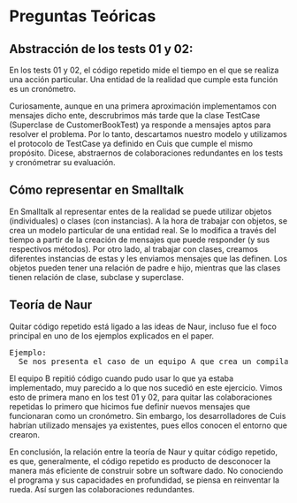 # Preguntas Teóricas

## Abstracción de los tests 01 y 02:

En los tests 01 y 02, el código repetido mide el tiempo en el que se realiza una acción particular. Una entidad de la realidad que cumple esta función es un cronómetro.

Curiosamente, aunque en una primera aproximación implementamos con mensajes dicho ente, descrubrimos más tarde que la clase TestCase (Superclase de CustomerBookTest) ya responde a mensajes aptos para resolver el problema. Por lo tanto, descartamos nuestro modelo y utilizamos el protocolo de TestCase ya definido en Cuis que cumple el mismo propósito. Dicese, abstraernos de colaboraciones redundantes en los tests y cronómetrar su evaluación.

## Cómo representar en Smalltalk

En Smalltalk al representar entes de la realidad se puede utilizar objetos (individuales) o clases (con instancias). A la hora de trabajar con objetos, se crea un modelo particular de una entidad real. Se lo modifica a través del tiempo a partir de la creación de mensajes que puede responder (y sus respectivos métodos). Por otro lado, al trabajar con clases, creamos diferentes instancias de estas y les enviamos mensajes que las definen. Los objetos pueden tener una relación de padre e hijo, mientras que las clases tienen relación de clase, subclase y superclase. 

## Teoría de Naur

Quitar código repetido está ligado a las ideas de Naur, incluso fue el foco principal en uno de los ejemplos explicados en el paper. 

<pre>
Ejemplo: 
  Se nos presenta el caso de un equipo A que crea un compilador y un equipo B que va a construir sobre el código del grupo A para hacer una extensión a ese   compilador. Cuando el grupo B escribe el código y lo manda al grupo A, estos notan que no se estaba haciendo uso de funciones implementadas previamente por ellos. El grupo B creó funciones que cumplían el mismo propósito que otras ya existentes, destruyendo el poder y simplicidad del código original. 
</pre>

El equipo B repitió código cuando pudo usar lo que ya estaba implementado, muy parecido a lo que nos sucedió en este ejercicio. Vimos esto de primera mano en los test 01 y 02, para quitar las colaboraciones repetidas lo primero que hicimos fue definir nuevos mensajes que funcionaran como un cronómetro. Sin embargo, los desarrolladores de Cuis habrían utilizado mensajes ya existentes, pues ellos conocen el entorno que crearon.

En conclusión, la relación entre la teoría de Naur y quitar código repetido, es que, generalmente, el código repetido es producto de desconocer la manera más eficiente de construir sobre un software dado. No conociendo el programa y sus capacidades en profundidad, se piensa en reinventar la rueda. Así surgen las colaboraciones redundantes.
